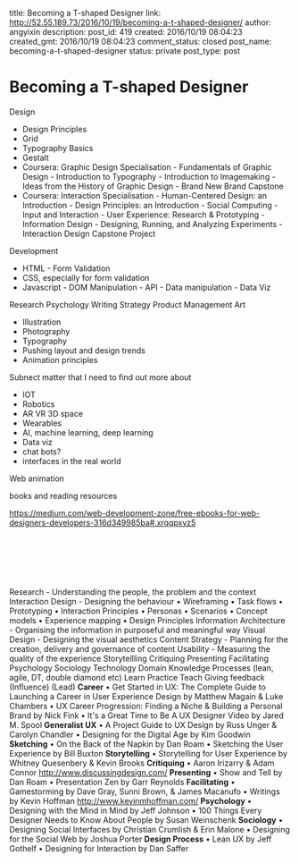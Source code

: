 title: Becoming a T-shaped Designer
link: http://52.55.189.73/2016/10/19/becoming-a-t-shaped-designer/
author: angyixin
description: 
post_id: 419
created: 2016/10/19 08:04:23
created_gmt: 2016/10/19 08:04:23
comment_status: closed
post_name: becoming-a-t-shaped-designer
status: private
post_type: post

# Becoming a T-shaped Designer

Design

  * Design Principles
  * Grid
  * Typography Basics
  * Gestalt
  * Coursera: Graphic Design Specialisation - Fundamentals of Graphic Design - Introduction to Typography - Introduction to Imagemaking - Ideas from the History of Graphic Design - Brand New Brand Capstone
  * Coursera: Interaction Specialisation - Human-Centered Design: an Introduction - Design Principles: an Introduction - Social Computing - Input and Interaction - User Experience: Research & Prototyping - Information Design - Designing, Running, and Analyzing Experiments - Interaction Design Capstone Project

Development

  * HTML - Form Validation
  * CSS, especially for form validation
  * Javascript - DOM Manipulation - API - Data manipulation - Data Viz

Research Psychology Writing Strategy Product Management Art

  * Illustration
  * Photography
  * Typography
  * Pushing layout and design trends
  * Animation principles

Subnect matter that I need to find out more about

  * IOT
  * Robotics
  * AR VR 3D space
  * Wearables
  * AI, machine learning, deep learning
  * Data viz
  * chat bots?
  * interfaces in the real world

Web animation

books and reading resources 

https://medium.com/web-development-zone/free-ebooks-for-web-designers-developers-316d349985ba#.xrqqpxvz5

 

 

 

Research - Understanding the people, the problem and the context Interaction Design - Designing the behaviour • Wireframing • Task flows • Prototyping • Interaction Principles • Personas • Scenarios • Concept models • Experience mapping • Design Principles Information Architecture - Organising the information in purposeful and meaningful way Visual Design - Designing the visual aesthetics Content Strategy - Planning for the creation, delivery and governance of content Usability - Measuring the quality of the experience Storytellling Critiquing Presenting Facilitating Psychology Sociology Technology Domain Knowledge Processes (lean, agile, DT, double diamond etc) Learn Practice Teach Giving feedback (Influence) (Lead) **Career** • Get Started in UX: The Complete Guide to Launching a Career in User Experience Design by Matthew Magain & Luke Chambers • UX Career Progression: Finding a Niche & Building a Personal Brand by Nick Fink • It's a Great Time to Be A UX Designer Video by Jared M. Spool **Generalist UX** • A Project Guide to UX Design by Russ Unger & Carolyn Chandler • Designing for the Digital Age by Kim Goodwin **Sketching** • On the Back of the Napkin by Dan Roam • Sketching the User Experience by Bill Buxton **Storytelling** • Storytelling for User Experience by Whitney Quesenbery & Kevin Brooks **Critiquing** • Aaron Irizarry & Adam Connor http://www.discussingdesign.com/ **Presenting** • Show and Tell by Dan Roam • Presentation Zen by Garr Reynolds **Facilitating** • Gamestorming by Dave Gray, Sunni Brown, & James Macanufo • Writings by Kevin Hoffman http://www.kevinmhoffman.com/ **Psychology** • Designing with the Mind in Mind by Jeff Johnson • 100 Things Every Designer Needs to Know About People by Susan Weinschenk **Sociology** • Designing Social Interfaces by Christian Crumlish & Erin Malone • Designing for the Social Web by Joshua Porter **Design Process** • Lean UX by Jeff Gothelf • Designing for Interaction by Dan Saffer